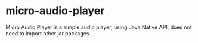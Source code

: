 # micro-audio-player
Micro Audio Player is a simple audio player, using Java Native API, does not need to import other jar packages.
